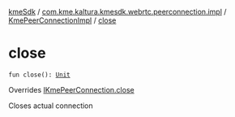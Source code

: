 [kmeSdk](../../index.md) / [com.kme.kaltura.kmesdk.webrtc.peerconnection.impl](../index.md) / [KmePeerConnectionImpl](index.md) / [close](./close.md)

# close

`fun close(): `[`Unit`](https://kotlinlang.org/api/latest/jvm/stdlib/kotlin/-unit/index.html)

Overrides [IKmePeerConnection.close](../../com.kme.kaltura.kmesdk.webrtc.peerconnection/-i-kme-peer-connection/close.md)

Closes actual connection

